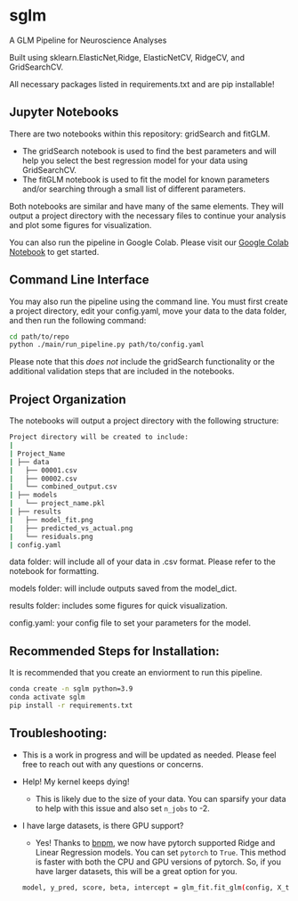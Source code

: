 sglm
==============================

A GLM Pipeline for Neuroscience Analyses

Built using sklearn.ElasticNet,Ridge, ElasticNetCV, RidgeCV, and GridSearchCV.

All necessary packages listed in requirements.txt and are pip installable!

## Jupyter Notebooks
There are two notebooks within this repository: gridSearch and fitGLM.
* The gridSearch notebook is used to find the best parameters and will help you select the best regression model for your data using GridSearchCV.
* The fitGLM notebook is used to fit the model for known parameters and/or searching through a small list of different parameters. 

Both notebooks are similar and have many of the same elements. They will output a project directory with the necessary files to continue your analysis
and plot some figures for visualization.

You can also run the pipeline in Google Colab. Please visit our [Google Colab Notebook](https://githubtocolab.com/jbwallace123/sabatini-glm-workflow/blob/main/notebooks/colab_grid_search_tutorial.ipynb) to get started.


## Command Line Interface
You may also run the pipeline using the command line. You must first create a project directory, edit your config.yaml, move your data to the data folder, and then run the following command:

```bash
cd path/to/repo
python ./main/run_pipeline.py path/to/config.yaml
```

Please note that this *does not* include the gridSearch functionality or the additional validation steps that are included in the notebooks.

## Project Organization

The notebooks will output a project directory with the following structure:

```bash
Project directory will be created to include: 
|
| Project_Name
| ├── data
|   ├── 00001.csv
|   ├── 00002.csv
|   └── combined_output.csv
| ├── models
|   └── project_name.pkl
| ├── results
|   ├── model_fit.png
|   ├── predicted_vs_actual.png
|   └── residuals.png
| config.yaml
```

data folder: will include all of your data in .csv format. Please refer to the notebook for formatting.

models folder: will include outputs saved from the model_dict.

results folder: includes some figures for quick visualization. 

config.yaml: your config file to set your parameters for the model. 

## Recommended Steps for Installation:

It is recommended that you create an enviorment to run this pipeline. 

```bash
conda create -n sglm python=3.9
conda activate sglm
pip install -r requirements.txt
```

## Troubleshooting:

* This is a work in progress and will be updated as needed. Please feel free to reach out with any questions or concerns.

* Help! My kernel keeps dying! 
    * This is likely due to the size of your data. You can sparsify your data to help with this issue and also set
    `n_jobs` to -2.

* I have large datasets, is there GPU support?
    * Yes! Thanks to [bnpm](https://github.com/RichieHakim/basic_neural_processing_modules/tree/main), we now have pytorch supported Ridge and Linear Regression models.
    You can set `pytorch` to `True`. This method is faster with both the CPU and GPU versions of pytorch. So, if you have larger datasets, this will be a great option for you.
    
    ```bash
    model, y_pred, score, beta, intercept = glm_fit.fit_glm(config, X_train, X_test, y_train, y_test, cross_validation=False, pytorch=True)
    ```
    
